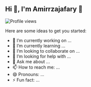 ## Hi 👋, I'm Amirrzajafary :wine_glass:


![Profile views](https://komarev.com/ghpvc/?username=Amirrzajafary&label=Profile%20views&color=0e75b6&style=flat)


Here are some ideas to get you started:

- 🔭 I’m currently working on ...
- 🌱 I’m currently learning ...
- 👯 I’m looking to collaborate on ...
- 🤔 I’m looking for help with ...
- 💬 Ask me about ...
- 📫 How to reach me: ...
- 😄 Pronouns: ...
- ⚡ Fun fact: ...    

